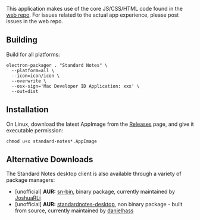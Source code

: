 This application makes use of the core JS/CSS/HTML code found in the [web repo](https://github.com/standardnotes/web). For issues related to the actual app experience, please post issues in the web repo.

## Building

Build for all platforms:
```
electron-packager . "Standard Notes" \
  --platform=all \
  --icon=icon/icon \
  --overwrite \
  --osx-sign='Mac Developer ID Application: xxx' \
  --out=dist
```

## Installation

On Linux, download the latest AppImage from the [Releases](https://github.com/standardnotes/desktop/releases/latest) page, and give it executable permission:

`chmod u+x standard-notes*.AppImage`

## Alternative Downloads

The Standard Notes desktop client is also available through a variety of package managers:

* [unofficial] **AUR:** [sn-bin](https://aur.archlinux.org/packages/sn-bin/), binary package, currently maintained by [JoshuaRLi](https://github.com/JoshuaRLi)
* [unofficial] **AUR:** [standardnotes-desktop](https://aur.archlinux.org/packages/standardnotes-desktop/), non binary package - built from source, currently maintained by [danielhass](https://github.com/danielhass)

